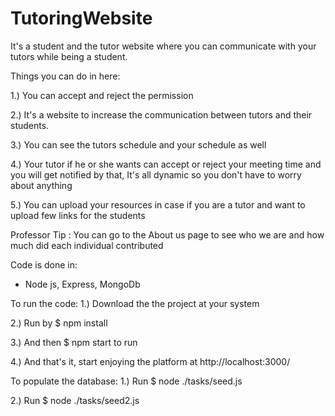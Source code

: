 # TutoringWebsite
It's a student and the tutor website where you can communicate with your tutors while being a student.

Things you can do in here:

1.) You can accept and reject the permission

2.) It's a website to increase the communication between tutors and their students.

3.) You can see the tutors schedule and your schedule as well

4.) Your tutor if he or she wants can accept or reject your meeting time and you will get notified by that, It's all dynamic so you don't have to worry about anything

5.) You can upload your resources in case if you are a tutor and want to upload few links for the students

Professor Tip : You can go to the About us page to see who we are and how much did each individual contributed

Code is done in:
  - Node js, Express, MongoDb
 
 To run the code:
 1.) Download the the project at your system
 
 2.) Run by $ npm install
 
 3.) And then $ npm start to run 
 
 4.) And that's it, start enjoying the platform at http://localhost:3000/

 To populate the database:
 1.) Run $ node ./tasks/seed.js

 2.) Run $ node ./tasks/seed2.js
 
